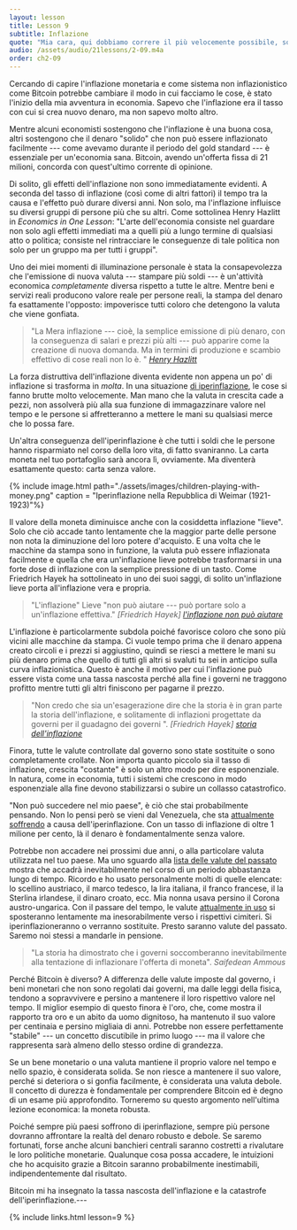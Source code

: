 ```yaml
---
layout: lesson
title: Lesson 9
subtitle: Inflazione
quote: "Mia cara, qui dobbiamo correre il più velocemente possibile, solo per restare sul posto. E dovunque tu voglia andare devi correre il doppio."
audio: /assets/audio/21lessons/2-09.m4a
order: ch2-09
---
```


Cercando di capire l'inflazione monetaria e come sistema non inflazionistico 
come Bitcoin potrebbe cambiare il modo in cui facciamo le cose, è stato l'inizio
della mia avventura in economia. Sapevo che l'inflazione era il tasso
con cui si crea nuovo denaro, ma non sapevo molto altro.

Mentre alcuni economisti sostengono che l'inflazione è una buona cosa, altri sostengono
che il denaro "solido" che non può essere inflazionato facilmente --- come avevamo durante
il periodo del gold standard --- è essenziale per un'economia sana.
Bitcoin, avendo un'offerta fissa di 21 milioni, concorda con quest'ultimo
corrente di opinione.

Di solito, gli effetti dell'inflazione non sono immediatamente evidenti. A seconda
del tasso di inflazione (così come di altri fattori) il tempo tra la causa
e l'effetto può durare diversi anni. Non solo, ma l'inflazione influisce su
diversi gruppi di persone più che su altri. Come sottolinea Henry Hazlitt
in *Economics in One Lesson*: "L'arte dell'economia consiste nel guardare
non solo agli effetti immediati ma a quelli più a lungo termine di qualsiasi atto o
politica; consiste nel rintracciare le conseguenze di tale politica non
solo per un gruppo ma per tutti i gruppi".

Uno dei miei momenti di illuminazione personale è stata la consapevolezza che
l'emissione di nuova valuta --- stampare più soldi --- è un'attività economica 
*completamente* diversa rispetto a tutte le altre. Mentre 
beni e servizi reali producono valore reale per persone reali, la stampa
del denaro fa esattamente l'opposto: impoverisce tutti coloro
che detengono la valuta che viene gonfiata.

> "La Mera inflazione --- cioè, la semplice emissione di più denaro, con la
> conseguenza di salari e prezzi più alti --- può apparire come la creazione
> di nuova domanda. Ma in termini di produzione e scambio effettivo di
> cose reali non lo è. "
> <cite> [Henry Hazlitt] </cite>

La forza distruttiva dell'inflazione diventa evidente non appena un po'
di inflazione si trasforma in *molta*. In una situazione [di iperinflazione][hyperinflates], le cose si fanno brutte
molto velocemente. Man mano che la valuta in crescita cade a pezzi, non assolverà più
alla sua funzione di immagazzinare valore nel tempo e le persone si affretteranno a 
mettere le mani su qualsiasi merce che lo possa fare.

Un'altra conseguenza dell'iperinflazione è che tutti i soldi che le persone
hanno risparmiato nel corso della loro vita, di fatto svaniranno. 
La carta moneta nel tuo portafoglio sarà ancora lì, ovviamente. Ma
diventerà esattamente questo: carta senza valore.


{% include image.html path="./assets/images/children-playing-with-money.png" caption = "Iperinflazione nella Repubblica di Weimar (1921-1923)"%}

Il valore della moneta diminuisce anche con la cosiddetta inflazione "lieve". Solo che ciò
accade tanto lentamente che la maggior parte delle persone non nota la diminuzione
del loro potere d'acquisto. E una volta che le macchine da stampa sono in funzione,
la valuta può essere inflazionata facilmente e quella che era un'inflazione lieve
potrebbe trasformarsi in una forte dose di inflazione con la semplice pressione di un tasto. Come
Friedrich Hayek ha sottolineato in uno dei suoi saggi, di solito un'inflazione lieve
porta all'inflazione vera e propria.

> "L'inflazione" Lieve "non può aiutare --- può portare solo a un'inflazione effettiva."
> <cite> [Friedrich Hayek] [l'inflazione non può aiutare][inflation cannot help] </cite>

L'inflazione è particolarmente subdola poiché favorisce coloro che sono più vicini
alle macchine da stampa. Ci vuole tempo prima che il denaro appena creato
circoli e i prezzi si aggiustino, quindi se riesci a mettere le mani su
più denaro prima che quello di tutti gli altri si svaluti tu sei in anticipo sulla
curva inflazionistica. Questo è anche il motivo per cui l'inflazione può essere vista come 
una tassa nascosta perché alla fine i governi ne traggono profitto mentre tutti gli altri
finiscono per pagarne il prezzo.

> "Non credo che sia un'esagerazione dire che la storia è in gran parte la
> storia dell'inflazione, e solitamente di inflazioni progettate da
> governi per il guadagno dei governi ".
> <cite> [Friedrich Hayek] [storia dell'inflazione][history of inflation] </cite>

Finora, tutte le valute controllate dal governo sono state
sostituite o sono completamente crollate. Non importa quanto piccolo sia il tasso di
inflazione, crescita "costante" è solo un altro modo per dire esponenziale. In natura, 
come in economia, tutti i sistemi che crescono in modo esponenziale
alla fine devono stabilizzarsi o subire un collasso catastrofico.

"Non può succedere nel mio paese", è ciò che stai probabilmente pensando. Non lo pensi però 
se vieni dal Venezuela, che sta [attualmente soffrendo][wiki-venezuela] a causa 
dell'iperinflazione. Con un tasso di inflazione di oltre 1 milione
per cento, là il denaro è fondamentalmente senza valore.

Potrebbe non accadere nei prossimi due anni, o alla particolare
valuta utilizzata nel tuo paese. Ma uno sguardo alla [lista delle valute del passato][list of historical currencies] 
mostra che accadrà inevitabilmente nel corso di un periodo abbastanza lungo di
tempo. Ricordo e ho usato personalmente molti di quelle elencate: 
lo scellino austriaco, il marco tedesco, la lira italiana, il franco francese, il
la Sterlina irlandese, il dinaro croato, ecc. Mia nonna usava persino il
Corona austro-ungarica. Con il passare del tempo, le valute [attualmente in
uso][currently in use] si sposteranno lentamente ma inesorabilmente verso i 
rispettivi cimiteri. Si iperinflazioneranno o verranno sostituite. Presto saranno valute 
del passato. Saremo noi stessi a mandarle in pensione.

> "La storia ha dimostrato che i governi soccomberanno inevitabilmente alla 
tentazione di inflazionare l'offerta di moneta". 
> <cite> Saifedean Ammous </cite>

Perché Bitcoin è diverso? A differenza delle valute imposte dal governo, i beni 
monetari che non sono regolati dai governi, ma dalle leggi della fisica, tendono 
a sopravvivere e persino a mantenere il loro rispettivo valore nel tempo. Il miglior 
esempio di questo finora è l'oro, che, come mostra il rapporto tra oro e un abito da 
uomo dignitoso, ha mantenuto il suo valore per centinaia e persino migliaia di anni. 
Potrebbe non essere perfettamente "stabile" --- un concetto discutibile in primo 
luogo --- ma il valore che rappresenta sarà almeno dello stesso ordine di grandezza.

Se un bene monetario o una valuta mantiene il proprio valore nel tempo e nello spazio, 
è considerata solida. Se non riesce a mantenere il suo valore, perché si deteriora 
o si gonfia facilmente, è considerata una valuta debole. Il concetto di durezza è 
fondamentale per comprendere Bitcoin ed è degno di un esame più approfondito. 
Torneremo su questo argomento nell'ultima lezione economica: la moneta robusta.

Poiché sempre più paesi soffrono di iperinflazione, sempre più persone dovranno 
affrontare la realtà del denaro robusto e debole. Se saremo fortunati, forse 
anche alcuni banchieri centrali saranno costretti a rivalutare le loro politiche 
monetarie. Qualunque cosa possa accadere, le intuizioni che ho acquisito grazie 
a Bitcoin saranno probabilmente inestimabili, indipendentemente dal risultato.

Bitcoin mi ha insegnato la tassa nascosta dell'inflazione e la catastrofe dell'iperinflazione.---

{% include links.html lesson=9 %}

<!-- Through the Looking-Glass  -->
[energy]: https://dergigi.com/2018/06/10/bitcoin-s-energy-consumption/

[unions]: https://books.google.com/books/about/1980s_unemployment_and_the_unions.html?id=xM9CAQAAIAAJ
[good-money]: https://books.google.com/books?id=l_A1vVIaYBYC

[Henry Hazlitt]: https://mises.org/library/economics-one-lesson
[hyperinflates]: https://en.wikipedia.org/wiki/Hyperinflation
[inflation cannot help]: https://books.google.com/books?id=zZu3AAAAIAAJ&dq=%22only+while+it+accelerates%22&focus=searchwithinvolume&q=%22steady+inflation+cannot+help%22
[history of inflation]: https://books.google.com/books?id=l_A1vVIaYBYC&pg=PA142&dq=%22history+is+largely+a+history+of+inflation%22&hl=en&sa=X&ved=0ahUKEwi90NDLrdnfAhUprVkKHUx1CmIQ6AEIKjAA#v=onepage&q=%22history%20is%20largely%20a%20history%20of%20inflation%22&f=false
[wiki-venezuela]: https://en.wikipedia.org/wiki/Crisis_in_Venezuela#Economic_crisis
[list of historical currencies]: https://en.wikipedia.org/wiki/List_of_historical_currencies
[currently in use]: https://en.wikipedia.org/wiki/List_of_currencies
[*Gold-to-Decent-Suit Ratio*]: https://www.businesswire.com/news/home/20110819005774/en/History-Shows-Price-Ounce-Gold-Equals-Price
[The Bitcoin Standard]: https://thesaifhouse.wordpress.com/book/

<!-- Wikipedia -->
[alice]: https://en.wikipedia.org/wiki/Alice%27s_Adventures_in_Wonderland
[carroll]: https://en.wikipedia.org/wiki/Lewis_Carroll
